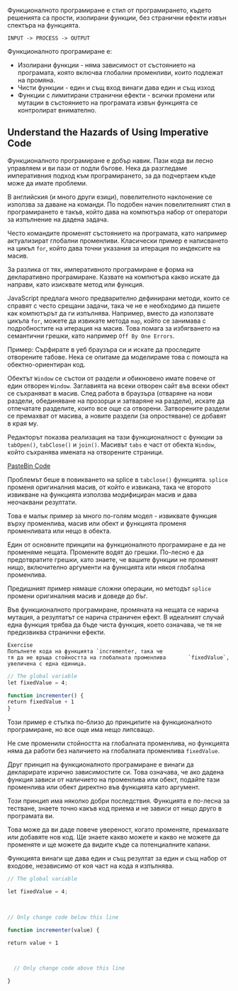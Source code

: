 Функционалното  програмиране е стил от програмирането, където решенията са прости, изолирани функции, без странични ефекти извън спектъра на функцията. 

```
INPUT -> PROCESS -> OUTPUT
```

Функционалното програмиране е: 
- Изолирани функции - няма зависимост от състоянието на програмата, която включва глобални променливи, които подлежат на промяна.
- Чисти функции - един и същ вход винаги дава един и същ изход
- Функции с лимитирани странични ефекти - всички промени или мутации в състоянието на програмата извън функцията се контролират внимателно.

## Understand the Hazards of Using Imperative Code

Функционалното програмиране е добър навик. Пази кода ви лесно управляем и ви пази от подли бъгове.  Нека да разгледаме императивния подход към програмирането, за да подчертаем къде може да имате проблеми. 

В английския (и много други езици), повелителното наклонение се използва за даване на команди. По подобен начин повелителният стил в програмирането е такъв, който дава на компютъра набор от оператори за изпълнение на дадена задача. 

Често командите променят състоянието на програмата, като например актуализират глобални променливи.  Класически пример е написването на цикъл `for`, който дава точни указания за итерация по индексите на масив.

За разлика от тях, императивното програмиране е форма на декларативно програмиране. Казвате на компютъра какво искате да направи, като изисквате метод или функция. 

JavaScript предлага много предварително дефинирани методи, които се справят с често срещани задачи, така че не е необходимо да пишете как компютърът да ги изпълнява. Например, вместо да използвате цикъла `for`, можете да извикате метода `map`, който се занимава с подробностите на итерация на масив. Това помага за избягването на семантични грешки, като например `Off By One Errors`.

Пример: 
Сърфирате в уеб браузъра си и искате да проследите отворените табове. Нека се опитаме да моделираме това с помощта на обектно-ориентиран код.

Обектът `Window` се състои от раздели и обикновено имате повече от един отворен `Window`. Заглавията на всеки отворен сайт във всеки обект се съхраняват в масив. След работа в браузъра (отваряне на нови раздели, обединяване на прозорци и затваряне на раздели), искате да отпечатате разделите, които все още са отворени. Затворените раздели се премахват от масива, а новите раздели (за опростяване) се добавят в края му.

Редакторът показва реализация на тази функционалност с функции за `tabOpen()`, `tabClose()` и `join()`. Масивът `tabs` е част от обекта `Window`, който съхранява имената на отворените страници.

[PasteBin Code](https://pastebin.com/fkavWyrU)

Проблемът беше в повикването на splice в `tabclose()` функцията. `splice` променя оригиналния масив, от който е извикана,  така че второто извикване на функцията използва модифициран масив и дава неочаквани резултати.

Това е малък пример за много по-голям модел - извиквате функция върху променлива, масив или обект и функцията променя променливата или нещо в обекта.

Един от основните принципи на функционалното програмиране е да не променяме нещата.  Промените водят до грешки. По-лесно е да предотвратите грешки, като знаете, че вашите функции не променят нищо, включително аргументи на функцията или някоя глобална променлива.

Предишният пример нямаше сложни операции, но методът `splice` промени оригиналния масив и доведе до бъг.

Във функционалното програмиране, промяната на нещата се нарича мутация, а резултатът се нарича страничен ефект. В идеалният случай една функция трябва да бъде чиста функция, което означава, че тя не предизвиква странични ефекти.

	Exercise
	Попълнете кода на функцията `incrementer, така че 
	тя да не връща стойността на глобалната променлива       `fixedValue`, увеличена с една единица.
```js
// The global variable
let fixedValue = 4;

function incrementer() {
return fixedValue + 1
}
```

Този пример е стъпка по-близо до принципите на функционалното програмиране, но все още има нещо липсващо.

Не сме променили стойността на глобалната променлива, но функцията няма да работи без наличието на глобалната променлива `fixedValue`.

Друг принцип на функционалното програмиране е винаги да декларирате изрично зависимостите си. Това означава, че ако дадена функция зависи от наличието на променлива или обект, подайте тази променлива или обект директно във функцията като аргумент. 

Този принцип има няколко добри последствия. Функцията е по-лесна за тестване, знаете точно какъв код приема и не зависи от нищо друго в програмата ви.

Това може да ви даде повече увереност, когато променяте, премахвате или добавяте нов код. Ще знаете какво можете и какво не можете да променяте и ще можете да видите къде са потенциалните капани.

Функцията винаги ще дава един и същ резултат за един и същ набор от входове, независимо от коя част на кода я изпълнява. 

```js
// The global variable

let fixedValue = 4;

  

// Only change code below this line

function incrementer(value) {

return value + 1

  

  // Only change code above this line

}
```